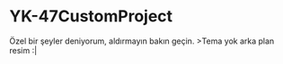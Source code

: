 # YK-47CustomProject
Özel bir şeyler deniyorum, aldırmayın bakın geçin.
                      >Tema yok arka plan resim :|
